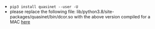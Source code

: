 + `pip3 install quasinet --user -U`
+ please replace the following file:
lib/python3.8/site-packages/quasinet/bin/dcor.so
with the above version compiled for a MAC [here]( /uploads/dcor.so)